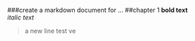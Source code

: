 ###create a markdown document for ...
##chapter 1
**bold text**  
*italic text*  

> a new line
> test ve